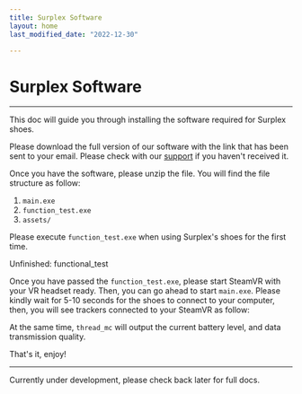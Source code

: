 ```yaml
---
title: Surplex Software
layout: home
last_modified_date: "2022-12-30"

---
```

# **Surplex Software**
---

This doc will guide you through installing the software required for Surplex shoes. 

Please download the full version of our software with the link that has been sent to your email. Please check with our [support] if you haven't received it.

Once you have the software, please unzip the file. You will find the file structure as follow:

1. `main.exe`
2. `function_test.exe`
2. `assets/`

Please execute `function_test.exe` when using Surplex's shoes for the first time.

Unfinished: functional_test

Once you have passed the `function_test.exe`, please start SteamVR with your VR headset ready. Then, you can go ahead to start `main.exe`. Please kindly wait for 5-10 seconds for the shoes to connect to your computer, then, you will see trackers connected to your SteamVR as follow:

At the same time, `thread_mc` will output the current battery level, and data transmission quality.


That's it, enjoy!




---

Currently under development, please check back later for full docs.

[support]: ../support.html